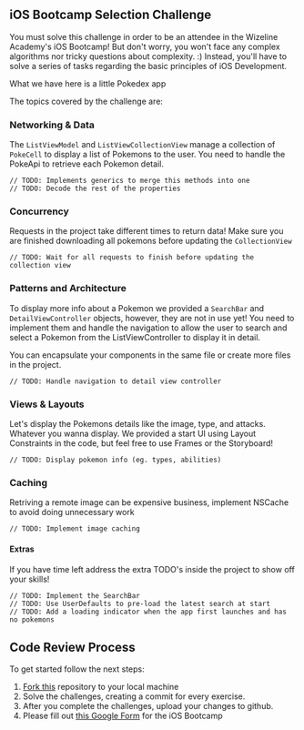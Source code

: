 ## iOS Bootcamp Selection Challenge

You must solve this challenge in order to be an attendee in the Wizeline
Academy's iOS Bootcamp! But don't worry, you won't face any complex algorithms nor tricky questions about complexity. :) 
Instead, you'll have to solve a series of tasks regarding the basic principles of iOS Development.

What we have here is a little Pokedex app

The topics covered by the challenge are:

### Networking & Data
 
The `ListViewModel` and `ListViewCollectionView` manage a collection of `PokeCell` to display a list of Pokemons to the user.
You need to handle the PokeApi to retrieve each Pokemon detail.

    // TODO: Implements generics to merge this methods into one
    // TODO: Decode the rest of the properties


### Concurrency
Requests in the project take different times to return data!
Make sure you are finished downloading all pokemons before updating the `CollectionView`

    // TODO: Wait for all requests to finish before updating the collection view


### Patterns and Architecture
To display more info about a Pokemon we provided a `SearchBar` and `DetailViewController` objects, 
however, they are not in use yet! You need to implement them and handle the navigation 
to allow the user to search and select a Pokemon from the ListViewController to display it in detail.

You can encapsulate your components in the same file or create more files in the project.

    // TODO: Handle navigation to detail view controller


### Views & Layouts
Let's display the Pokemons details like the image, type, and attacks. Whatever you wanna display.
We provided a start UI using Layout Constraints in the code, but feel free to use Frames or the Storyboard!

    // TODO: Display pokemon info (eg. types, abilities)


### Caching
Retriving a remote image can be expensive business, implement NSCache to avoid doing unnecessary work

    // TODO: Implement image caching


#### Extras
If you have time left address the extra TODO's inside the project to show off your skills!
    
    // TODO: Implement the SearchBar
    // TODO: Use UserDefaults to pre-load the latest search at start
    // TODO: Add a loading indicator when the app first launches and has no pokemons


## Code Review Process

To get started follow the next steps:

1. [Fork this](https://github.com/wizelineacademy/ios-bootcamp-selection-challengee) repository to your local machine
3. Solve the challenges, creating a commit for every exercise.
3. After you complete the challenges, upload your changes to github.
4. Please fill out [this Google Form](https://forms.gle/TBD) for the iOS Bootcamp

